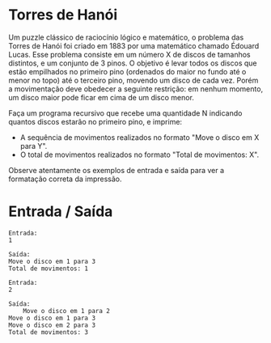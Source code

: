 # Torres de Hanói

Um puzzle clássico de raciocínio lógico e matemático, o problema das Torres de Hanói foi criado em 1883 por uma matemático chamado Édouard Lucas. Esse problema consiste em um número X de discos de tamanhos distintos, e um conjunto de 3 pinos. O objetivo é levar todos os discos que estão empilhados no primeiro pino (ordenados do maior no fundo até o menor no topo) até o terceiro pino, movendo um disco de cada vez. Porém a movimentação deve obedecer a seguinte restrição: em nenhum momento, um disco maior pode ficar em cima de um disco menor.

Faça um programa recursivo que recebe uma quantidade N indicando quantos discos estarão no primeiro pino, e imprime:

- A sequência de movimentos realizados no formato "Move o disco em X para Y".
- O total de movimentos realizados no formato "Total de movimentos: X".

Observe atentamente os exemplos de entrada e saída para ver a formatação correta da impressão.

# Entrada / Saída

```
Entrada:
1

Saída:
Move o disco em 1 para 3
Total de movimentos: 1
```

```
Entrada:
2

Saída:
	Move o disco em 1 para 2
Move o disco em 1 para 3
Move o disco em 2 para 3
Total de movimentos: 3
```